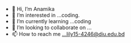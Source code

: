 - 👋 Hi, I’m Anamika
- 👀 I’m interested in ...coding.
- 🌱 I’m currently learning ...coding
- 💞️ I’m looking to collaborate on ...
- 📫 How to reach me ...lily15-4246@diu.edu.bd

<!---
anamika1479/anamika1479 is a ✨ special ✨ repository because its `README.md` (this file) appears on your GitHub profile.
You can click the Preview link to take a look at your changes.
--->
